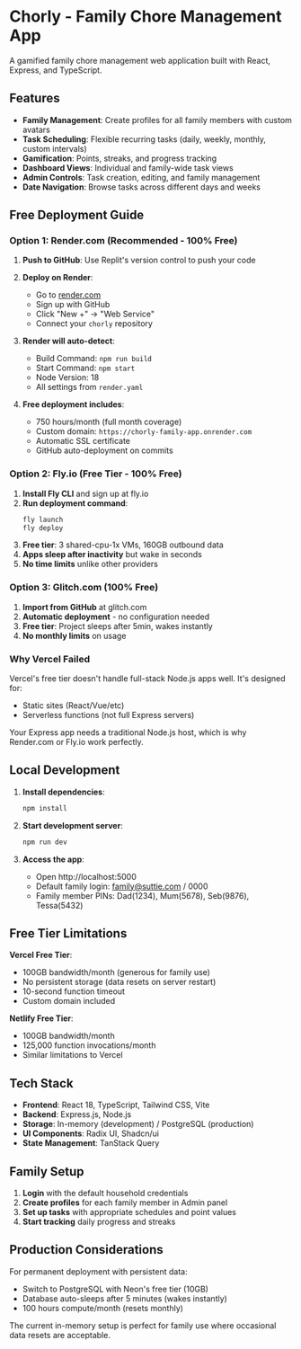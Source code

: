 # Chorly - Family Chore Management App

A gamified family chore management web application built with React, Express, and TypeScript.

## Features

- **Family Management**: Create profiles for all family members with custom avatars
- **Task Scheduling**: Flexible recurring tasks (daily, weekly, monthly, custom intervals)
- **Gamification**: Points, streaks, and progress tracking
- **Dashboard Views**: Individual and family-wide task views
- **Admin Controls**: Task creation, editing, and family management
- **Date Navigation**: Browse tasks across different days and weeks

## Free Deployment Guide

### Option 1: Render.com (Recommended - 100% Free)

1. **Push to GitHub**: Use Replit's version control to push your code

2. **Deploy on Render**:
   - Go to [render.com](https://render.com)
   - Sign up with GitHub
   - Click "New +" → "Web Service"
   - Connect your `chorly` repository

3. **Render will auto-detect**:
   - Build Command: `npm run build` 
   - Start Command: `npm start`
   - Node Version: 18
   - All settings from `render.yaml`

4. **Free deployment includes**:
   - 750 hours/month (full month coverage)
   - Custom domain: `https://chorly-family-app.onrender.com`
   - Automatic SSL certificate
   - GitHub auto-deployment on commits

### Option 2: Fly.io (Free Tier - 100% Free)

1. **Install Fly CLI** and sign up at fly.io
2. **Run deployment command**:
   ```bash
   fly launch
   fly deploy
   ```
3. **Free tier**: 3 shared-cpu-1x VMs, 160GB outbound data
4. **Apps sleep after inactivity** but wake in seconds
5. **No time limits** unlike other providers

### Option 3: Glitch.com (100% Free)

1. **Import from GitHub** at glitch.com
2. **Automatic deployment** - no configuration needed
3. **Free tier**: Project sleeps after 5min, wakes instantly
4. **No monthly limits** on usage

### Why Vercel Failed

Vercel's free tier doesn't handle full-stack Node.js apps well. It's designed for:
- Static sites (React/Vue/etc)
- Serverless functions (not full Express servers)

Your Express app needs a traditional Node.js host, which is why Render.com or Fly.io work perfectly.

## Local Development

1. **Install dependencies**:
   ```bash
   npm install
   ```

2. **Start development server**:
   ```bash
   npm run dev
   ```

3. **Access the app**:
   - Open http://localhost:5000
   - Default family login: family@suttie.com / 0000
   - Family member PINs: Dad(1234), Mum(5678), Seb(9876), Tessa(5432)

## Free Tier Limitations

**Vercel Free Tier**:
- 100GB bandwidth/month (generous for family use)
- No persistent storage (data resets on server restart)
- 10-second function timeout
- Custom domain included

**Netlify Free Tier**:
- 100GB bandwidth/month
- 125,000 function invocations/month
- Similar limitations to Vercel

## Tech Stack

- **Frontend**: React 18, TypeScript, Tailwind CSS, Vite
- **Backend**: Express.js, Node.js
- **Storage**: In-memory (development) / PostgreSQL (production)
- **UI Components**: Radix UI, Shadcn/ui
- **State Management**: TanStack Query

## Family Setup

1. **Login** with the default household credentials
2. **Create profiles** for each family member in Admin panel
3. **Set up tasks** with appropriate schedules and point values
4. **Start tracking** daily progress and streaks

## Production Considerations

For permanent deployment with persistent data:
- Switch to PostgreSQL with Neon's free tier (10GB)
- Database auto-sleeps after 5 minutes (wakes instantly)
- 100 hours compute/month (resets monthly)

The current in-memory setup is perfect for family use where occasional data resets are acceptable.